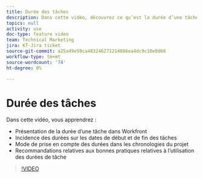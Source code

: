 ```yaml
---
title: Durée des tâches
description: Dans cette vidéo, découvrez ce qu’est la durée d’une tâche dans Workfront, comment les durées affectent les dates de début et d’achèvement des tâches, comment les durées tiennent compte des chronologies du projet et quelles recommandations de bonnes pratiques pour utiliser les durées de tâche.
topics: null
activity: use
doc-type: feature video
team: Technical Marketing
jira: KT-Jira ticket
source-git-commit: a25a49e59ca483246271214886ea4dc9c10e8d66
workflow-type: tm+mt
source-wordcount: '74'
ht-degree: 0%

---
```


# Durée des tâches

Dans cette vidéo, vous apprendrez :

* Présentation de la durée d’une tâche dans Workfront
* Incidence des durées sur les dates de début et de fin des tâches
* Mode de prise en compte des durées dans les chronologies du projet
* Recommandations relatives aux bonnes pratiques relatives à l’utilisation des durées de tâche

>[!VIDEO](https://video.tv.adobe.com/v/335089/?quality=12&learn=on)